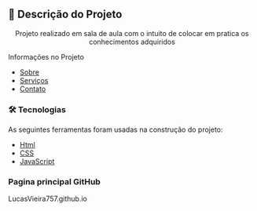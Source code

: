## 🚀 Descrição do Projeto
<p align="center">Projeto realizado em sala de aula com o intuito de colocar em pratica os conhecimentos adquiridos</p>

Informações no Projeto
<!--ts-->
   * [Sobre](#Sobre)
   * [Serviços](#Portifolio)
   * [Contato ](#Contato)
   <!--te-->
   
   ### 🛠 Tecnologias

As seguintes ferramentas foram usadas na construção do projeto:

- [Html](https://www.w3schools.com/html/)
- [CSS](https://www.w3schools.com/css/default.asp)
- [JavaScript](https://www.w3schools.com/js/default.asp)

 
 ### Pagina principal GitHub
LucasVieira757.github.io
